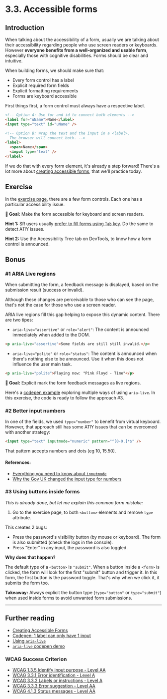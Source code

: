 # 3.3. Accessible forms

## Introduction

When talking about the accessibility of a form, usually we are talking about their accessibility regarding people who use screen readers or keyboards. However **everyone benefits from a well-organized and usable form**, especially those with cognitive disabilities. Forms should be clear and intuitive.

When building forms, we should make sure that:

- Every form control has a label
- Explicit required form fields
- Explicit formatting requirements
- Forms are keyboard accessible

First things first, a form control must always have a respective label.

```html
<!-- Option A: Use for and id to connect both elements -->
<label for="uName">Name</label>
<input type="text" id="uName" />

<!-- Option B: Wrap the text and the input in a <label>.
  The browser will connect both. -->
<label>
  <span>Name</span>
  <input type="text" />
</label>
```

If we do that with every form element, it's already a step forward! There's a lot more about [creating accessible forms](https://webaim.org/techniques/forms/), that we'll practice today.

## Exercise

In the [exercise page](../exercises/3.3.html), there are a few form controls. Each one has a particular accessibility issue.

**🎯 Goal:** Make the form accessible for keyboard and screen readers.

**Hint 1:** SR users usually [prefer to fill forms using `Tab` key](https://twitter.com/i/timeline). Do the same to detect A11Y issues.

**Hint 2:** Use the Accessibility Tree tab on DevTools, to know how a form control is announced.

## Bonus

### #1 ARIA Live regions

When submitting the form, a feedback message is displayed, based on the submission result (success or invalid).

Although these changes are perceivable to those who can see the page, that's not the case for those who use a screen reader.

ARIA live regions fill this gap helping to expose this dynamic content. There are two tipes:

- `aria-live="assertive"` or `role="alert"`: The content is announced immediately when added to the DOM.

```html
<p aria-live="assertive">Some fields are still still invalid.</p>
```

- `aria-live="polite"` or `role="status"`: The content is announced when there's nothing else to be announced. Use it when this does not influence the user main task.

```html
<p aria-live="polite">Playing now: "Pink Floyd - Time"</p>
```

**🎯 Goal:** Explicit mark the form feedback messages as live regions.

Here's a [codepen example](https://codepen.io/vloux/details/jxPrWy) exploring multiple ways of using `aria-live`. In this exercise, the code is ready to follow the approach #3.

### #2 Better input numbers

In one of the fields, we used `type="number"` to benefit from
virtual keyboard. However, that approach still has some A11Y issues that can be overcomed with another strategy:

```html
<input type="text" inputmode="numeric" pattern="^[0-9.]*$" />
```

That pattern accepts numbers and dots (eg 10, 15.50).

#### References:

- [Everything you need to know about `inputmode`](https://css-tricks.com/everything-you-ever-wanted-to-know-about-inputmode/)
- [Why the Gov UK changed the input type for numbers](https://technology.blog.gov.uk/2020/02/24/why-the-gov-uk-design-system-team-changed-the-input-type-for-numbers/)

### #3 Using buttons inside forms

_This is already done, but let me explain this common form mistake:_

1. Go to the exercise page, to both `<button>` elements and remove `type` attribute.

This creates 2 bugs:

- Press the password's visibility button (by mouse or keyboard). The form is also submitted (check the logs in the console).
- Press "Enter" in any input, the password is also toggled.

**Why does that happen?**

The default type of a `<button>` is `"submit"`.
When a button inside a `<form>` is clicked, the form will look for the first "submit" button and trigger it.
In this form, the first button is the password toggle. That's why when we click it, it submits the form too.

**Takeaway:** Always explicit the button type (`type="button"` or `type="submit"`) when used inside forms to avoid unwanted form submissions.

---

## Further reading

- [Creating Accessible Forms](https://webaim.org/techniques/forms/)
- [Codepen: 1 label can only have 1 input](https://codepen.io/sandrina-p/pen/oNXyGPE)
- [Using `aria-live`](https://bitsofco.de/using-aria-live/)
- [`aria-live` codepen demo](https://codepen.io/vloux/details/jxPrWy)

### WCAG Success Criterion

- [WCAG 1.3.5 Identify input purpose - Level AA](https://www.w3.org/TR/WCAG21/#identify-input-purpose)
- [WCAG 3.3.1 Error identification - Level A](https://www.w3.org/TR/WCAG21/#error-identification)
- [WCAG 3.3.2 Labels or instructions - Level A](https://www.w3.org/TR/WCAG21/#labels-or-instructions)
- [WCAG 3.3.3 Error suggestion - Level AA](https://www.w3.org/TR/WCAG21/#error-suggestion)
- [WCAG 4.1.3 Status messages - Level AA](https://www.w3.org/TR/WCAG21/#status-messages)
